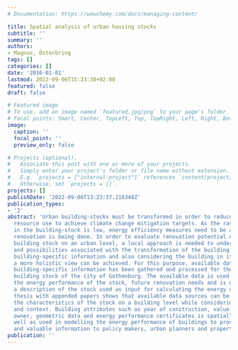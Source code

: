```yaml
---
# Documentation: https://wowchemy.com/docs/managing-content/

title: Spatial analysis of urban housing stocks
subtitle: ''
summary: ''
authors:
- Magnus, Österbring
tags: []
categories: []
date: '2016-01-01'
lastmod: 2022-09-06T15:23:38+02:00
featured: false
draft: false

# Featured image
# To use, add an image named `featured.jpg/png` to your page's folder.
# Focal points: Smart, Center, TopLeft, Top, TopRight, Left, Right, BottomLeft, Bottom, BottomRight.
image:
  caption: ''
  focal_point: ''
  preview_only: false

# Projects (optional).
#   Associate this post with one or more of your projects.
#   Simply enter your project's folder or file name without extension.
#   E.g. `projects = ["internal-project"]` references `content/project/deep-learning/index.md`.
#   Otherwise, set `projects = []`.
projects: []
publishDate: '2022-09-06T13:23:37.216348Z'
publication_types:
- '2'
abstract: 'Urban building-stocks must be transformed in order to reduce energy and
  resource use to achieve climate change mitigation targets. As the rate of renewal
  in the building-stock is low, energy efficiency measures need to be applied when
  renovation is being done. In order to evaluate renovation potential of the existing
  building stock on an urban level, a local approach is needed to understand challenges
  and possibilities associated with the transformation of the building-stock. By incorporating
  building-specific information and also considering the building in its setting,
  a more holistic view can be achieved. For this purpose, available databases containing
  building-specific information has been gathered and processed for the multi-family
  building stock of the city of Gothenburg. The available data is used to describe
  the energy performance of the stock, future renovation needs and is used to create
  a description of the stock used as input for calculating the energy demand. This
  thesis with appended papers shows that available data sources can be used to describe
  the characteristics of the stock on a building level while considering the location
  and context. Building attributes such as year of construction, value year, property
  owner, geometric data and energy performance certificates is spatially linked as
  well as used in modelling the energy performance of buildings to provide detailed
  and valuable information to policy makers, urban planners and property owners.  '
publication: ''
---
```

